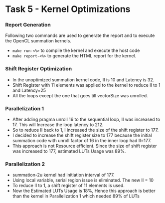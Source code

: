 # Task 5 - Kernel Optimizations

### Report Generation  
Following two commands are used to generate the report and to execute the OpenCL summation kernels.  
- `make run-<%>` to compile the kernel and execute the host code
- `make report-<%>` to generate the HTML report for the kernel.

### Shift Register Optimization
- In the unoptimized summation kernel code, II is 10 and Latency is 32.
- Shift Register with 11 elements was applied to the kernel to reduce II to 1 and Latency=25
- All the loops except the one that goes till vectorSize was unrolled.

### Parallelization 1
- After adding pragma unroll 16 to the sequential loop, II was increased to 17. This will Increase the loop latency to 212.
- So to reduce II back to 1, I increased the size of the shift register to 177.
- I decided to increase the shift register size to 177 because the initial summation code with unroll factor of 16 in the inner loop had II=177.
- This approach is not Resource efficient. Since the size of shift register was increased to 177, estimated LUTs Usage was 89%.

### Parallelization 2
- summation-2u kernel had initiation interval of 177.  
- Using local variable, serial region issue is eliminated. The new II = 10
- To reduce II to 1, a shift register of 11 elements is used.
- Now the Estimated LUTs Usage is 18%, Hence this approach is better than the kernel in Parallelization 1 which needed 89% of LUTs

